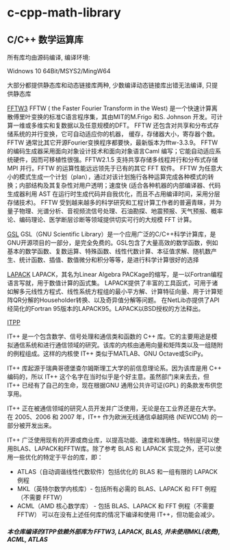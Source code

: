 # c-cpp-math-library
## C/C++ 数学运算库

所有库均由源码编译, 编译环境:

Widnows 10 64Bit/MSYS2/MingW64

大部分都提供静态库和动态链接库两种, 少数编译动态链接库出错无法编译, 只提供静态库

[FFTW3](http://www.fftw.org/)
FFTW ( the Faster Fourier Transform in the West) 是一个快速计算离散傅里叶变换的标准C语言程序集，其由MIT的M.Frigo 和S. Johnson 开发。可计算一维或多维实和复数据以及任意规模的DFT。
FFTW 还包含对共享和分布式存储系统的并行变换，它可自动适应你的机器， 缓存，存储器大小，寄存器个数。
FFTW 通常比其它开源Fourier变换程序都要快，最新版本为fftw-3.3.9。
FFTW 的编码生成器采用面向对象设计技术和面向对象语言Caml 编写；它能自动适应系统硬件，因而可移植性很强。FFTW2.1.5 支持共享存储多线程并行和分布式存储 MPI 并行。FFTW 的运算性能远远领先于已有的其它 FFT 软件。
FFTW 为任意大小的模式生成一个计划（plan），通过对该计划施行各种运算完成各种模式的转换；内部结构及其复杂性对用户透明；速度快 (适合各种机器的内部编译器、代码生成器利用 AST 在运行时生成代码并自我优化，而且不占用编译时间，采用分层存储技术)。
FFTW 受到越来越多的科学研究和工程计算工作者的普遍青睐，并为量子物理、光谱分析、音视频流信号处理、石油勘探、地震预报、天气预报、概率论、编码理论、医学断层诊断等领域提供切实可行的大规模 FFT 计算。

[GSL](https://www.gnu.org/software/gsl/)
GSL（GNU Scientific Library）是一个应用广泛的C/C++科学计算库，是GNU开源项目的一部分，是完全免费的。GSL包含了大量高效的数学函数，例如基本的数学函数、复数运算、特殊函数、线性代数计算、本征值求解、随机数产生、统计函数、插值、数值微分和积分等等，是进行科学计算很好的选择

[LAPACK](https://www.netlib.org/lapack/)
LAPACK，其名为Linear Algebra PACKage的缩写，是一以Fortran编程语言写就，用于数值计算的函式集。 LAPACK提供了丰富的工具函式，可用于诸如解多元线性方程式、线性系统方程组的最小平方解、计算特征向量、用于计算矩阵QR分解的Householder转换、以及奇异值分解等问题。 在NetLib亦提供了API经简化的Fortran 95版本的LAPACK95。LAPACK以BSD授权的方法释出。

[ITPP](http://itpp.sourceforge.net/4.3.1/)

IT++ 是一个包含数学、信号处理和通信类和函数的 C++ 库。它的主要用途是模拟通信系统和进行通信领域的研究。该库的内核由通用向量和矩阵类以及一组随附的例程组成。这样的内核使 IT++ 类似于MATLAB、GNU Octave或SciPy。

IT++ 库起源于瑞典哥德堡查尔姆斯理工大学的前信息理论系。因为该库是用 C++ 编码的，所以 IT++ 这个名字在当时似乎是个好主意。虽然部门来来去去，但 IT++ 已经有了自己的生命，现在根据GNU 通用公共许可证(GPL) 的条款发布供您享用。

IT++ 正在被通信领域的研究人员开发并广泛使用，无论是在工业界还是在大学。在 2005、2006 和 2007 年，IT++ 作为欧洲无线通信卓越网络 (NEWCOM) 的一部分被开发出来。

IT++ 广泛使用现有的开源或商业库，以提高功能、速度和准确性。特别是可以使用BLAS、LAPACK和FFTW库。除了参考 BLAS 和 LAPACK 实现之外，还可以使用一些优化的特定于平台的库，即：

- ATLAS（自动调谐线性代数软件）包括优化的 BLAS 和一组有限的 LAPACK 例程
- MKL（英特尔数学内核库）- 包括所有必需的 BLAS、LAPACK 和 FFT 例程（不需要 FFTW）
- ACML（AMD 核心数学库） - 包括 BLAS、LAPACK 和 FFT 例程（不需要 FFTW）
可以在没有上述任何库的情况下编译和使用 IT++，但功能会减少。

##### 本仓库编译的ITPP依赖外部库为 FFTW3, LAPACK, BLAS, 并未使用MKL(收费), ACML, ATLAS


